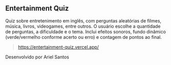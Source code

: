## Entertainment Quiz

Quiz sobre entretenimento em inglês, com perguntas aleatórias de filmes, música, livros, videogames, entre outros. O usuário escolhe a quantidade de perguntas, a dificuldade e o tema.
Inclui efeitos sonoros, fundo dinâmico (verde/vermelho conforme acerto ou erro) e contagem de pontos ao final.

> https://entertainment-quiz.vercel.app/

Desenvolvido por Ariel Santos